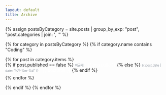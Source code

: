 ```yaml
---
layout: default
title: Archive
---
```


{% assign postsByCategory = site.posts | group_by_exp: "post", "post.categories | join: ', '" %}

{% for category in postsByCategory %}
{% if category.name contains "Coding" %}


  <ul style="list-style: none; padding: 0; margin: 0;">
    {% for post in category.items %}
      <li style="margin-bottom: 0.5em;">
        {% if post.published == false %}
          <!-- 비공개 글 -->
          <span style="color: #8b949e; font-size: 0.7em; margin-right: 1em;">
            비공개
          </span>
          <span style="color: rgb(255, 255, 255);">
            {{ post.title }}
          </span>
        {% else %}
          <!-- 공개 글 -->
          <span style="color: #8b949e; font-size: 0.7em; margin-right: 1em;">
            {{ post.date | date: "%Y-%m-%d" }}
          </span>
          <a href="{{ post.url }}" style="text-decoration: none; color: rgb(255, 255, 255);">
            {{ post.title }}
          </a>
        {% endif %}
      </li>
    {% endfor %}
  </ul>

  {% endif %}
{% endfor %}

